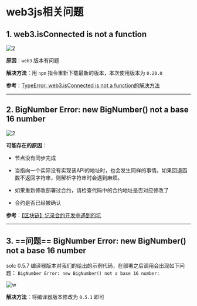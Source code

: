 # web3js相关问题

## 1. web3.isConnected is not a function

![2](http://ww1.sinaimg.cn/large/006alGmrly1g2aadiav8kj30ji07l3zv.jpg)

**原因**：`web3` 版本有问题

**解决方法**：用 `npm` 指令重新下载最新的版本，本次使用版本为 `0.20.0`

**参考**：[TypeError: web3.isConnected is not a function的解决方法](https://blog.csdn.net/baidu_38370610/article/details/86590983)

---

## 2. BigNumber Error: new BigNumber() not a base 16 number

![2](http://ww1.sinaimg.cn/large/006alGmrly1g2nxiomwgqj30v80c4ad7.jpg)

**可能存在的原因**：

- 节点没有同步完成

- 当指向一个实际没有实现该API的地址时，也会发生同样的事情。如果回退函数不返回字符串，则解析字符串时会遇到麻烦。

- 如果重新修改部署过合约，请检查代码中的合约地址是否对应修改了

- 合约是否已经被确认

**参考**：[【区块链】记录合约开发中遇到的坑](https://blog.csdn.net/loy_184548/article/details/79746034)

---

## 3. ==问题==  BigNumber Error: new BigNumber() not a base 16 number

solc 0.5.7 编译器版本对我们的给出的示例代码，在部署之后调用会出现如下问题： `BigNumber Error: new BigNumber() not a base 16 number:`

![w](http://ww1.sinaimg.cn/large/006alGmrly1g2jnjoq7elj31960m2tbt.jpg)

**解决方法**：将编译器版本修改为 `0.5.1` 即可